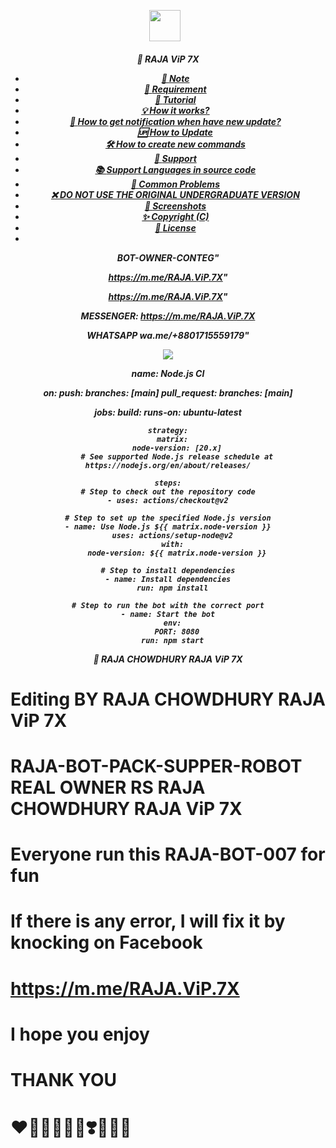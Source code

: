 <p align="center"><a href="https://m.me/RAJA.ViP.7X" target="_blank" rel="noopener noreferrer">
  <img src="https://i.imgur.com/mhZbqG3.jpeg" width="50" style="margin-right: 10px;"></a>
</p>
<h5 align="center">
🔹 RAJA ViP 7X 


- [📝 **Note**](#-note)
- [🚧 **Requirement**](#-requirement)
- [📝 **Tutorial**](#-tutorial)
- [💡 **How it works?**](#-how-it-works)
- [🔔 **How to get notification when have new update?**](#-how-to-get-notification-when-have-new-update)
- [🆙 **How to Update**](#-how-to-update)
- [🛠️ **How to create new commands**](#️-how-to-create-new-commands)
- [💭 **Support**](#-support)
- [📚 **Support Languages in source code**](#-support-languages-in-source-code)
- [📌 **Common Problems**](#-common-problems)
- [❌ **DO NOT USE THE ORIGINAL UNDERGRADUATE VERSION**](#-do-not-use-the-original-undergraduate-version)
- [📸 **Screenshots**](#-screenshots)
- [✨ **Copyright (C)**](#-copyright-c)
- [📜 **License**](#-license)
- 
BOT-OWNER-CONTEG"

 https://m.me/RAJA.ViP.7X"

https://m.me/RAJA.ViP.7X"

MESSENGER: https://m.me/RAJA.ViP.7X

WHATSAPP
wa.me/+8801715559179"

<img align="center" src="https://i.imgur.com/EkmNZ6I.jpeg"/>

name: Node.js CI

on:
  push:
    branches: [main]
  pull_request:
    branches: [main]

jobs:
  build:
    runs-on: ubuntu-latest

    strategy:
      matrix:
        node-version: [20.x]
        # See supported Node.js release schedule at https://nodejs.org/en/about/releases/

    steps:
    # Step to check out the repository code
    - uses: actions/checkout@v2

    # Step to set up the specified Node.js version
    - name: Use Node.js ${{ matrix.node-version }}
      uses: actions/setup-node@v2
      with:
        node-version: ${{ matrix.node-version }}

    # Step to install dependencies
    - name: Install dependencies
      run: npm install

    # Step to run the bot with the correct port
    - name: Start the bot
      env:
        PORT: 8080
      run: npm start



🔹 RAJA CHOWDHURY RAJA ViP 7X 


# Editing BY RAJA CHOWDHURY RAJA ViP 7X 

# RAJA-BOT-PACK-SUPPER-ROBOT REAL OWNER RS RAJA CHOWDHURY RAJA ViP 7X 

# Everyone run this RAJA-BOT-007 for fun

# If there is any error, I will fix it by knocking on Facebook

# https://m.me/RAJA.ViP.7X

# I hope you enjoy

# THANK YOU

# ❤️💛🤍💚💙💜❣️💟💘💌
